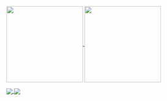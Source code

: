 <a href="https://github.com/anuraghazra/github-readme-stats">
  <img height=200 align="center" src="https://github-readme-stats.vercel.app/api?username=APeng215&theme=material-palenight&rank_icon=github" />
</a>
<a href="https://github.com/anuraghazra/convoychat">
  <img height=200 align="center" src="https://github-readme-stats.vercel.app/api/top-langs?username=APeng215&layout=compact&langs_count=8&card_width=320&theme=material-palenight" />
</a>

<p></p>

<a href="https://github.com/APeng215/FiltPick">
  <img align="center" src="https://github-readme-stats.vercel.app/api/pin/?username=APeng215&repo=FiltPick&theme=kacho_ga" />
</a>
<a href="https://github.com/APeng215/BlockTuner-forge">
  <img align="center" src="https://github-readme-stats.vercel.app/api/pin/?username=APeng215&repo=BlockTuner-forge&theme=kacho_ga" />
</a>


